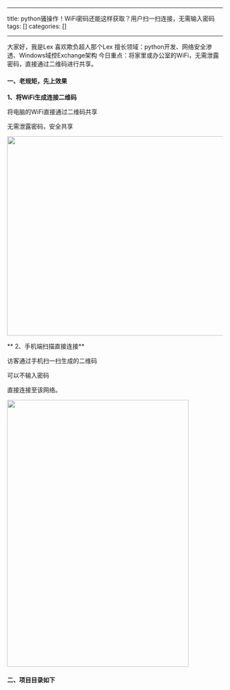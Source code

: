 
--- 
title:  python骚操作！WiFi密码还能这样获取？用户扫一扫连接，无需输入密码 
tags: []
categories: [] 

---
>  
 大家好，我是Lex 喜欢欺负超人那个Lex 
 擅长领域：python开发、网络安全渗透、Windows域控Exchange架构 
 今日重点：将家里或办公室的WiFi，无需泄露密码，直接通过二维码进行共享。 


#### 一、老规矩，先上效果

**1、将WiFi生成连接二维码**

将电脑的WiFi直接通过二维码共享

无需泄露密码，安全共享

<img alt="" height="466" src="https://img-blog.csdnimg.cn/20210719103918902.gif" width="525">

** 2、手机端扫描直接连接**

访客通过手机扫一扫生成的二维码

可以不输入密码

直接连接至该网络。

<img alt="" height="624" src="https://img-blog.csdnimg.cn/20210719102635170.png?x-oss-process=image/watermark,type_ZmFuZ3poZW5naGVpdGk,shadow_10,text_aHR0cHM6Ly9ibG9nLmNzZG4ubmV0L3dlaXhpbl80MjM1MDIxMg==,size_16,color_FFFFFF,t_70" width="424">

#### 

#### 二、项目目录如下

 
